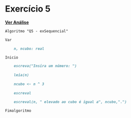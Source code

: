 # Exercício 5
[**Ver Análise**](Analise05.md)
```markdown
Algoritmo "Q5 - exSequencial"

Var

    n, ncubo: real

Inicio

    escreva("Insira um número: ")
    
    leia(n)
    
    ncubo <- n ^ 3
    
    escreval
    
    escreval(n, " elevado ao cubo é igual a", ncubo,".")

Fimalgoritmo
